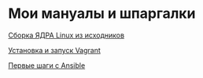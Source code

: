 # Мои мануалы и шпаргалки

[Сборка ЯДРА Linux из исходников](homework1_kernel)

[Установка и запуск Vagrant](homework2_vagrant)

[Первые шаги с Ansible](homework3_ansible)
